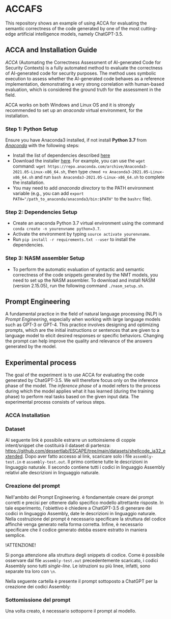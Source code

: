 # ACCAFS

This repository shows an example of using ACCA for evaluating the semantic correctness of the code generated by one of the most cutting-edge artificial intelligence models, namely ChatGPT-3.5.

## ACCA and Installation Guide

*ACCA* (Automating the Correctness Assessment of AI-generated Code for Security Contexts) is a fully automated method to evaluate the correctness of AI-generated code for security purposes. The method uses symbolic execution to assess whether the AI-generated code behaves as a reference implementation, demonstrating a very strong correlation with human-based evaluation, which is considered the ground truth for the assessment in the field.

ACCA works on both Windows and Linux OS and it is strongly recommended to set up an *anaconda* virtual environment, for the installation.

### Step 1: Python Setup

Ensure you have Anaconda3 installed, if not install **Python 3.7** from [*Anaconda*](https://www.anaconda.com) with the following steps:
* Install the list of dependencies described [here](https://docs.anaconda.com/anaconda/install/linux/)
* Download the installer [here](https://repo.anaconda.com/archive/). For example, you can use the `wget` command: `wget https://repo.anaconda.com/archive/Anaconda3-2021.05-Linux-x86_64.sh`, then type `chmod +x Anaconda3-2021.05-Linux-x86_64.sh` and run `bash Anaconda3-2021.05-Linux-x86_64.sh` to complete the installation.
* You may need to add *anaconda directory* to the PATH environment variable (e.g., you can add `export PATH="/path_to_anaconda/anaconda3/bin:$PATH"` to the `bashrc` file).

### Step 2: Dependencies Setup

* Create an anaconda Python 3.7 virtual environment using the command ``conda create -n yourenvname python=3.7``.  
* Activate the environment by typing ``source activate yourenvname``.
* Run ``pip install -r requirements.txt --user`` to install the dependencies.

### Step 3: NASM assembler Setup

* To perform the automatic evaluation of syntactic and semantic correctness of the code snippets generated by the NMT models, you need to set up the NASM assembler. To download and install NASM (version 2.15.05), run the following command `./nasm_setup.sh`.

## Prompt Engineering

A fundamental practice in the field of natural language processing (NLP) is *Prompt Engineering*, especially when working with large language models such as GPT-3 or GPT-4.
This practice involves designing and optimizing prompts, which are the initial instructions or sentences that are given to a language model to elicit desired responses or specific behaviors. Changing the prompt can help improve the quality and relevance of the answers generated by the model.

## Experimental process

The goal of the experiment is to use ACCA for evaluating the code generated by ChatGPT-3.5. We will therefore focus only on the inference phase of the model. The *inference phase* of a model refers to the process during which the model applies what it has learned (during the training phase) to perform real tasks based on the given input data. The experimental process consists of various steps.

### ACCA Installation

### Dataset

Al seguente link è possibile estrarre un sottoinsieme di coppie intent/snippet che costituirà il dataset di partenza: https://github.com/dessertlab/ESCAPE/tree/main/datasets/shellcode_ia32_extended.
Dopo aver fatto accesso al link, scaricare solo i file `assembly-test.in` e `assembly-test.out`. Il primo contiene tutte le descrizioni in linguaggio naturale. Il secondo contiene tutti i codici in linguaggio Assembly relativi alle descrizioni in linguaggio naturale.

### Creazione del prompt

Nell'ambito del Prompt Engineering. è fondamentale creare dei prompt corretti e precisi per ottenere dallo specifico modello altrettante risposte. In tale esperimento, l'obiettivo è chiedere a ChatGPT-3.5 di generare dei codici in linguaggio Assembly, date le descrizioni in linguaggio naturale. Nella costruzione del prompt è necessario specificare la struttura del codice affinchè venga generato nella forma corretta. Infine, è necessario specificare che il codice generato debba essere estratto in maniera semplice.

!ATTENZIONE!

Si ponga attenzione alla struttura degli snippets di codice. Come è possibile osservare dal file `assembly-test.out` precedentemente scaricato, i codici Assembly sono tutti *single-line*. Le istruzioni su più linee, infatti, sono separate tra loro con `\n`.

Nella seguente cartella è presente il prompt sottoposto a ChatGPT per la creazione dei codici Assembly: 

### Sottomissione del prompt

Una volta creato, è necessario sottoporre il prompt al modello. 









